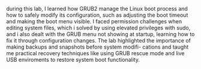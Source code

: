 during this lab, I learned how GRUB2 manage the Linux boot
process and how to safely modify its configuration, such as 
adjusting the boot timeout and making the boot menu visible. 
I faced permission challenges when editing system files, which
i solved by using elevated privileges with sudo, and i also
dealt with the GRUB menu not showing at startup, learning how to
fix it through configuration changes. The lab highlighted the
importance of making backups and snapshots before system modifi-
cations and taught me practical recovery techniques like using
GRUB rescue mode and live USB enviroments to restore system boot
functionality.
